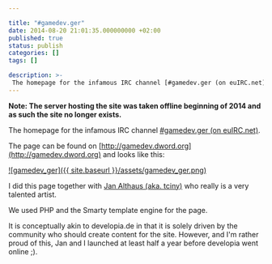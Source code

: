 ```yaml
---

title: "#gamedev.ger"
date: 2014-08-20 21:01:35.000000000 +02:00
published: true
status: publish
categories: []
tags: []

description: >-
 The homepage for the infamous IRC channel [#gamedev.ger (on euIRC.net)](irc://euirc.net/#gamedev.ger).
---
```

**Note: The server hosting the site was taken offline beginning of 2014 and as such the site no longer exists.**

The homepage for the infamous IRC channel [#gamedev.ger (on euIRC.net)](irc://euirc.net/#gamedev.ger).

The page can be found on [http://gamedev.dword.org](http://gamedev.dword.org) and looks like this:

[![gamedev_ger]({{ site.baseurl }}/assets/gamedev_ger.png)](http://gamedev.dword.org)

I did this page together with [Jan Althaus (aka. tciny)](http://www.tciny.net/) who really is a very talented artist.

We used PHP and the Smarty template engine for the page.

It is conceptually akin to developia.de in that it is solely driven by the community who should create content for the site. However, and I'm rather proud of this, Jan and I launched at least half a year before developia went online ;).